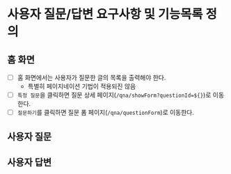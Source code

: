 # 사용자 질문/답변 요구사항 및 기능목록 정의

## 홈 화면
- [ ] 홈 화면에서는 사용자가 질문한 글의 목록을 출력해야 한다.
  - 특별히 페이지네이션 기법이 적용되진 않음
- [ ] `특정 질문`을 클릭하면 질문 상세 페이지(`/qna/showForm?questionId=${}`)로 이동한다.
- [ ] `질문하기`를 클릭하면 질문 폼 페이지(`/qna/questionForm`)로 이동한다.

## 사용자 질문


## 사용자 답변